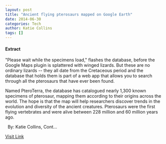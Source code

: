 ```yaml
---
layout: post
title: "Ancient flying pterosaurs mapped on Google Earth"
date: 2014-06-30
categories: Tech
author: Katie Collins
tags: []
---
```





#### Extract
>
"Please wait while the specimens load," flashes the database,
before the Google Maps plugin is splattered with winged lizards.
But these are no ordinary lizards -- they all date from the
Cretaceous period and the database that holds them is part of a web
app that allows you to search through all the pterosaurs that have
ever been found.

Named&nbsp;PteroTerra, the database has catalogued nearly 1,300
known specimens of pterosaur, mapping them according to their
origins across the world. The hope is that the map will help
researchers discover trends in the evolution and diversity of the
ancient creatures. Pterosaurs were the first flying vertebrates and
were alive between 228 million and 60 million years ago.

&nbsp;
By: Katie Collins, Cont...



[Visit Link](http://www.wired.co.uk/news/archive/2014-06/30/pteroterra)


